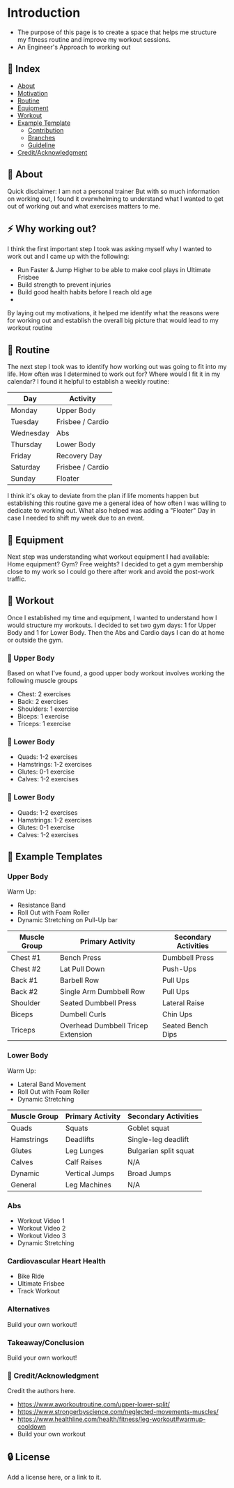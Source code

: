# Introduction
- The purpose of this page is to create a space that helps me structure my fitness routine and improve my workout sessions.
- An Engineer's Approach to working out

## :ledger: Index

- [About](#beginner-about)
- [Motivation](#zap-usage)
- [Routine](#wrench-development)
- [Equipment](#wrench-development)
- [Workout](#wrench-workout)
- [Example Template](#cherry_blossom-example-templates)
  - [Contribution](#fire-contribution)
  - [Branches](#cactus-branches)
  - [Guideline](#exclamation-guideline)  
- [Credit/Acknowledgment](#star2-creditacknowledgment)

##  :beginner: About
Quick disclaimer: I am not a personal trainer 
But with so much information on working out, I found it overwhelming to understand what I wanted to get out of working out and what exercises matters to me. 

## :zap: Why working out? 
I think the first important step I took was asking myself why I wanted to work out and I came up with the following: 
- Run Faster & Jump Higher to be able to make cool plays in Ultimate Frisbee
- Build strength to prevent injuries
- Build good health habits before I reach old age
- 
By laying out my motivations, it helped me identify what the reasons were for working out and establish the overall big picture that would lead to my workout routine

##  :wrench: Routine
The next step I took was to identify how working out was going to fit into my life. How often was I determined to work out for? Where would I fit it in my calendar? I found it helpful to establish a weekly routine: 

| Day       | Activity        |
|-----------|------------------|
| Monday    | Upper Body                  |
| Tuesday   | Frisbee / Cardio                 |
| Wednesday | Abs                 |
| Thursday  | Lower Body                 |
| Friday    | Recovery Day                 |
| Saturday  | Frisbee / Cardio                 |
| Sunday    | Floater                 |

I think it's okay to deviate from the plan if life moments happen but establishing this routine gave me a general idea of how often I was willing to dedicate to working out. What also helped was adding a "Floater" Day in case I needed to shift my week due to an event. 

##  :wrench: Equipment
Next step was understanding what workout equipment I had available: Home equipment? Gym? Free weights? 
I decided to get a gym membership close to my work so I could go there after work and avoid the post-work traffic. 

##  :wrench: Workout
Once I established my time and equipment, I wanted to understand how I would structure my workouts. I decided to set two gym days: 1 for Upper Body and 1 for Lower Body. Then the Abs and Cardio days I can do at home or outside the gym. 

### :notebook: Upper Body
Based on what I've found, a good upper body workout involves working the following muscle groups
-  Chest: 2 exercises
-  Back: 2 exercises
-  Shoulders: 1 exercise
-  Biceps: 1 exercise
-  Triceps: 1 exercise

###  :nut_and_bolt: Lower Body
-  Quads: 1-2 exercises
-  Hamstrings: 1-2 exercises
-  Glutes: 0-1 exercise
-  Calves: 1-2 exercises

###  :nut_and_bolt: Lower Body
-  Quads: 1-2 exercises
-  Hamstrings: 1-2 exercises
-  Glutes: 0-1 exercise
-  Calves: 1-2 exercises

## :cherry_blossom: Example Templates

### Upper Body
Warm Up: 
-  Resistance Band
-  Roll Out with Foam Roller
-  Dynamic Stretching on Pull-Up bar

| Muscle Group | Primary Activity                     | Secondary Activities |
|----------    |----------                            |----------|
| Chest #1     | Bench Press                          | Dumbbell Press   |
| Chest #2     | Lat Pull Down                        | Push-Ups   |
| Back #1      | Barbell Row                          | Pull Ups   |
| Back #2      | Single Arm Dumbbell Row              | Pull Ups   |
| Shoulder     | Seated Dumbbell Press                | Lateral Raise    |
| Biceps       | Dumbell Curls                        | Chin Ups   |
| Triceps      | Overhead Dumbbell Tricep Extension   | Seated Bench Dips   |

### Lower Body
Warm Up: 
-  Lateral Band Movement
-  Roll Out with Foam Roller
-  Dynamic Stretching

| Muscle Group | Primary Activity | Secondary Activities |
|----------    |----------|----------|
| Quads        | Squats   | Goblet squat   |
| Hamstrings   | Deadlifts   | Single-leg deadlift  |
| Glutes       | Leg Lunges  | Bulgarian split squat  |
| Calves       | Calf Raises  | N/A |
| Dynamic      | Vertical Jumps  | Broad Jumps |
| General      | Leg Machines  | N/A |

### Abs
-  Workout Video 1
-  Workout Video 2
-  Workout Video 3
-  Dynamic Stretching

### Cardiovascular Heart Health
-  Bike Ride
-  Ultimate Frisbee
-  Track Workout

### Alternatives
Build your own workout!

### Takeaway/Conclusion
Build your own workout!


### :star2: Credit/Acknowledgment
Credit the authors here.
- https://www.aworkoutroutine.com/upper-lower-split/
- https://www.strongerbyscience.com/neglected-movements-muscles/
- https://www.healthline.com/health/fitness/leg-workout#warmup-cooldown
- Build your own workout


##  :lock: License
Add a license here, or a link to it.
